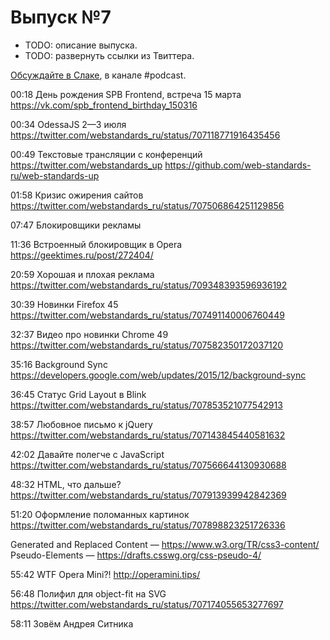 # Выпуск №7

- TODO: описание выпуска.
- TODO: развернуть ссылки из Твиттера.

[Обсуждайте в Слаке](http://slack.web-standards.ru), в канале #​podcast.

00:18 День рождения SPB Frontend, встреча 15 марта
https://vk.com/spb_frontend_birthday_150316

00:34 OdessaJS 2—3 июля
https://twitter.com/webstandards_ru/status/707118771916435456

00:49 Текстовые трансляции с конференций
https://twitter.com/webstandards_up
https://github.com/web-standards-ru/web-standards-up

01:58 Кризис ожирения сайтов
https://twitter.com/webstandards_ru/status/707506864251129856

07:47 Блокировщики рекламы

11:36 Встроенный блокировщик в Opera
https://geektimes.ru/post/272404/

20:59 Хорошая и плохая реклама
https://twitter.com/webstandards_ru/status/709348393596936192

30:39 Новинки Firefox 45
https://twitter.com/webstandards_ru/status/707491140006760449

32:37 Видео про новинки Chrome 49
https://twitter.com/webstandards_ru/status/707582350172037120

35:16 Background Sync
https://developers.google.com/web/updates/2015/12/background-sync

36:45 Статус Grid Layout в Blink
https://twitter.com/webstandards_ru/status/707853521077542913

38:57 Любовное письмо к jQuery
https://twitter.com/webstandards_ru/status/707143845440581632

42:02 Давайте полегче с JavaScript
https://twitter.com/webstandards_ru/status/707566644130930688

48:32 HTML, что дальше?
https://twitter.com/webstandards_ru/status/707913939942842369

51:20 Оформление поломанных картинок
https://twitter.com/webstandards_ru/status/707898823251726336

Generated and Replaced Content — https://www.w3.org/TR/css3-content/
Pseudo-Elements — https://drafts.csswg.org/css-pseudo-4/

55:42 WTF Opera Mini?!
http://operamini.tips/

56:48 Полифил для object-fit на SVG
https://twitter.com/webstandards_ru/status/707174055653277697

58:11 Зовём Андрея Ситника
